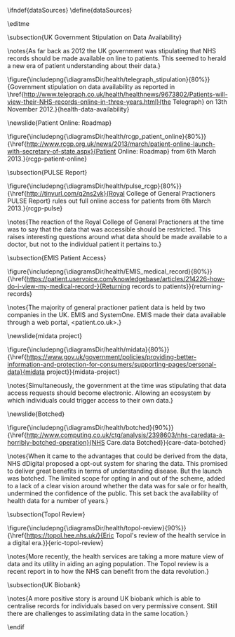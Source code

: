 \ifndef{dataSources}
\define{dataSources}

\editme

\subsection{UK Government Stipulation on Data Availability}

\notes{As far back as 2012 the UK government was stipulating that NHS records should be made available on line to patients. This seemed to herald a new era of patient understanding about their data.}

\figure{\includepng{\diagramsDir/health/telegraph_stipulation}{80%}}{Government stipulation on data availability as reported in \href{http://www.telegraph.co.uk/health/healthnews/9673802/Patients-will-view-their-NHS-records-online-in-three-years.html}{the Telegraph} on 13th November 2012.}{health-data-availability}

\newslide{Patient Online: Roadmap}

\figure{\includepng{\diagramsDir/health/rcgp_patient_online}{80%}}{\href{http://www.rcgp.org.uk/news/2013/march/patient-online-launch-with-secretary-of-state.aspx}{Patient Online: Roadmap} from 6th March 2013.}{rcgp-patient-online}

\subsection{PULSE Report}

\figure{\includepng{\diagramsDir/health/pulse_rcgp}{80%}}{\href{http://tinyurl.com/q2ns2vk}{Royal College of General Practioners PULSE Report} rules out full online access for patients from 6th March 2013.}{rcgp-pulse}

\notes{The reaction of the Royal College of General Practioners at the time was to say that the data that was accessible should be restricted. This raises interesting questions around what data should be made available to a doctor, but not to the individual patient it pertains to.}

    
\subsection{EMIS Patient Access}

\figure{\includepng{\diagramsDir/health/EMIS_medical_record}{80%}}{\href{https://patient.uservoice.com/knowledgebase/articles/214226-how-do-i-view-my-medical-record-}{Returning records to patients}}{returning-records}

\notes{The majority of general practioner patient data is held by two companies in the UK. EMIS and SystemOne. EMIS made their data available through a web portal, <patient.co.uk>.}

\newslide{midata project}

\figure{\includepng{\diagramsDir/health/midata}{80%}}{\href{https://www.gov.uk/government/policies/providing-better-information-and-protection-for-consumers/supporting-pages/personal-data}{midata project}}{midata-project}

\notes{Simultaneously, the government at the time was stipulating that data access requests should become electronic. Allowing an ecosystem by which individuals could trigger access to their own data.}

\newslide{Botched}

\figure{\includepng{\diagramsDir/health/botched}{90%}}{\href{http://www.computing.co.uk/ctg/analysis/2398603/nhs-caredata-a-horribly-botched-operation}{NHS Care.data Botched}}{care-data-botched}

\notes{When it came to the advantages that could be derived from the data, NHS dDigital proposed a opt-out system for sharing the data. This promised to deliver great benefits in terms of understanding disease. But the launch was botched. The limited scope for opting in and out of the scheme, added to a lack of a clear vision around whether the data was for sale or for health, undermined the confidence of the public. This set back the availability of health data for a number of years.}

\subsection{Topol Review}

\figure{\includepng{\diagramsDir/health/topol-review}{90%}}{\href{https://topol.hee.nhs.uk/}{Eric Topol's review of the health service in a digital era.}}{eric-topol-review}

\notes{More recently, the health services are taking a more mature view of data and its utility in aiding an aging population. The Topol review is a recent report in to how the NHS can benefit from the data revolution.}

\subsection{UK Biobank}

\notes{A more positive story is around UK biobank which is able to centralise records for individuals based on very permissive consent. Still there are challenges to assimilating data in the same location.}

\endif
